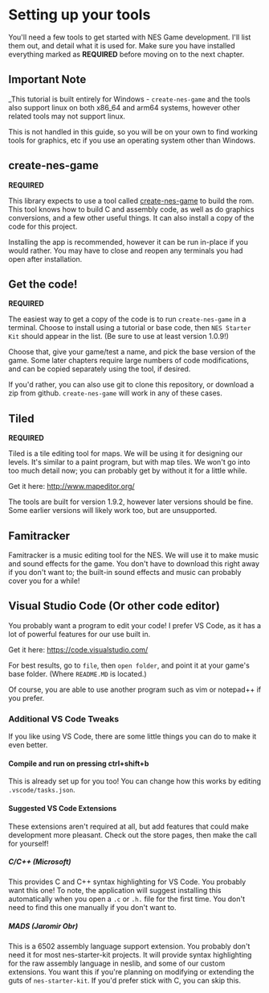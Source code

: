 # Setting up your tools

You'll need a few tools to get started with NES Game development. I'll list them out, and detail what it is used for.
Make sure you have installed everything marked as **REQUIRED** before moving on to the next chapter.

## Important Note 

_This tutorial is built entirely for Windows - `create-nes-game` and the tools also support
linux on both x86_64 and arm64 systems, however other related tools may not support linux. 

This is not handled in this guide, so you will be on your own to find working tools for
graphics, etc if you use an operating system other than Windows.

## create-nes-game

**REQUIRED**

This library expects to use a tool called 
[create-nes-game](https://cppchriscpp.github.io/create-nes-game/#/)
to build the rom. This tool knows how to build C and assembly code, as well as do graphics conversions, and
a few other useful things. It can also install a copy of the code for this project.

Installing the app is recommended, however it can be run in-place if you would rather. You may have to close and
reopen any terminals you had open after installation.

## Get the code!

**REQUIRED**

The easiest way to get a copy of the code is to run `create-nes-game` in a terminal. Choose to install using a 
tutorial or base code, then `NES Starter Kit` should appear in the list. (Be sure to use at least version 1.0.9!)

Choose that, give your game/test a name, and pick the base version of the game. Some later chapters require large
numbers of code modifications, and can be copied separately using the tool, if desired. 

If you'd rather, you can also use git to clone this repository, or download a zip from github. `create-nes-game`
will work in any of these cases. 

## Tiled

**REQUIRED**

Tiled is a tile editing tool for maps. We will be using it for designing our levels. It's similar to a paint program, but
with map tiles. We won't go into too much detail now; you can probably get by without it for a little while.

Get it here: http://www.mapeditor.org/

The tools are built for version 1.9.2, however later versions should be fine. Some earlier versions will likely work
too, but are unsupported.

## Famitracker

Famitracker is a music editing tool for the NES. We will use it to make music and sound effects for the
game. You don't have to download this right away if you don't want to; the built-in sound effects and 
music can probably cover you for a while!

## Visual Studio Code (Or other code editor)

You probably want a program to edit your code! I prefer VS Code, as it has a lot of powerful features for our use built in.

Get it here: https://code.visualstudio.com/

For best results, go to `file`, then `open folder`, and point it at your game's base folder. (Where `README.MD` is located.)

Of course, you are able to use another program such as vim or notepad++ if you prefer.

### Additional VS Code Tweaks

If you like using VS Code, there are some little things you can do to make it even better. 

#### Compile and run on pressing ctrl+shift+b

This is already set up for you too! You can change how this works by editing `.vscode/tasks.json`.

#### Suggested VS Code Extensions

These extensions aren't required at all, but add features that could make development more pleasant. 
Check out the store pages, then make the call for yourself!

##### C/C++ (Microsoft)

This provides C and C++ syntax highlighting for VS Code. You probably want this one! To note, the application will suggest
installing this automatically when you open a `.c` or `.h.` file for the first time. You don't need to find this one
manually if you don't want to.

##### MADS (Jaromir Obr)

This is a 6502 assembly language support extension. You probably don't need it for most nes-starter-kit projects.
It will provide syntax highlighting for the raw assembly language in neslib, and some of our custom extensions.
You want this if you're planning on modifying or extending the guts of `nes-starter-kit`. If you'd prefer stick with C,
you can skip this.
